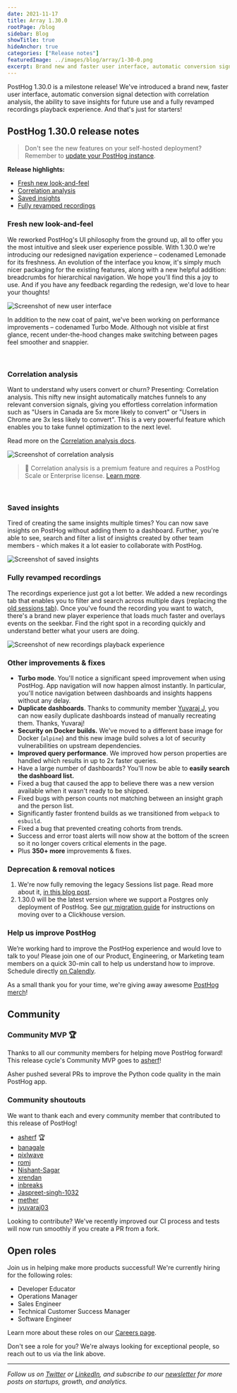 ```yaml
---
date: 2021-11-17
title: Array 1.30.0
rootPage: /blog
sidebar: Blog
showTitle: true
hideAnchor: true
categories: ["Release notes"]
featuredImage: ../images/blog/array/1-30-0.png
excerpt: Brand new and faster user interface, automatic conversion signal detection with Correlation analysis, saving insights for future use and a fully revamped recordings playback experience and more than 350 improvements/fixes more.
---
```



PostHog 1.30.0 is a milestone release! We've introduced a brand new, faster user interface, automatic conversion signal detection with correlation analysis, the ability to save insights for future use and a fully revamped recordings playback experience. And that's just for starters!

## PostHog 1.30.0 release notes

> Don't see the new features on your self-hosted deployment? Remember to [update your PostHog instance](/docs/self-host/configure/upgrading-posthog).

**Release highlights:**
- [Fresh new look-and-feel](#fresh-new-look-and-feel)
- [Correlation analysis](#correlation-analysis)
- [Saved insights](#saved-insights)
- [Fully revamped recordings](#fully-revamped-recordings)

### Fresh new look-and-feel

We reworked PostHog's UI philosophy from the ground up, all to offer you the most intuitive and sleek user experience possible. With 1.30.0 we're introducing our redesigned navigation experience – codenamed Lemonade for its freshness. An evolution of the interface you know, it's simply much nicer packaging for the existing features, along with a new helpful addition: breadcrumbs for hierarchical navigation. We hope you'll find this a joy to use. And if you have any feedback regarding the redesign, we'd love to hear your thoughts!

<img src="https://posthog-static-files.s3.us-east-2.amazonaws.com/Website-Assets/Array/1_30_0-lemonade.png" alt="Screenshot of new user interface" />

In addition to the new coat of paint, we've been working on performance improvements – codenamed Turbo Mode. Although not visible at first glance, recent under-the-hood changes make switching between pages feel smoother and snappier.


<br />

### Correlation analysis

Want to understand why users convert or churn? Presenting: Correlation analysis. This nifty new insight automatically matches funnels to any relevant conversion signals, giving you effortless correlation information such as "Users in Canada are 5x more likely to convert" or "Users in Chrome are 3x less likely to convert". This is a very powerful feature which enables you to take funnel optimization to the next level. 

Read more on the [Correlation analysis docs](/docs/user-guides/correlation).

<img src="https://posthog-static-files.s3.us-east-2.amazonaws.com/Website-Assets/Array/1_30_0-correlation.png" alt="Screenshot of correlation analysis" />


> 🎁 Correlation analysis is a premium feature and requires a PostHog Scale or Enterprise license. [Learn more](/pricing).

<br />

### Saved insights

Tired of creating the same insights multiple times? You can now save insights on PostHog without adding them to a dashboard. Further, you're able to see, search and filter a list of insights created by other team members - which makes it a lot easier to collaborate with PostHog. 

<img src="https://posthog-static-files.s3.us-east-2.amazonaws.com/Website-Assets/Array/1_30_0-saved-insights.png" alt="Screenshot of saved insights" />


<br />

### Fully revamped recordings

The recordings experience just got a lot better. We added a new recordings tab that enables you to filter and search across multiple days (replacing the [old sessions tab](/blog/sessions-removal)). Once you've found the recording you want to watch, there's a brand new player experience that loads much faster and overlays events on the seekbar. Find the right spot in a recording quickly and understand better what your users are doing.

<img src="https://posthog-static-files.s3.us-east-2.amazonaws.com/Website-Assets/Array/1_30_0-recordings.png" alt="Screenshot of new recordings playback experience" />

<br />


### Other improvements & fixes
- **Turbo mode**. You'll notice a significant speed improvement when using PostHog. App navigation will now happen almost instantly. In particular, you'll notice navigation between dashboards and insights happens without any delay.
- **Duplicate dashboards**. Thanks to community member [Yuvaraj J](https://github.com/PostHog/posthog/pull/6476), you can now easily duplicate dashboards instead of manually recreating them. Thanks, Yuvaraj!
- **Security on Docker builds.** We've moved to a different base image for Docker (`alpine`) and this new image build solves a lot of security vulnerabilities on upstream dependencies.
- **Improved query performance**. We improved how person properties are handled which results in up to 2x faster queries.
- Have a large number of dashboards? You'll now be able to **easily search the dashboard list.**
- Fixed a bug that caused the app to believe there was a new version available when it wasn't ready to be shipped.
- Fixed bugs with person counts not matching between an insight graph and the person list.
- Significantly faster frontend builds as we transitioned from `webpack` to `esbuild`.
- Fixed a bug that prevented creating cohorts from trends.
- Success and error toast alerts will now show at the bottom of the screen so it no longer covers critical elements in the page.
- Plus **350+ more** improvements & fixes.

### Deprecation & removal notices

1. We're now fully removing the legacy Sessions list page. Read more about it, [in this blog post](/blog/sessions-removal).
2. 1.30.0 will be the latest version where we support a Postgres only deployment of PostHog. See [our migration guide](/docs/self-host/migrate-from-postgres-to-clickhouse) for instructions on moving over to a Clickhouse version.

### Help us improve PostHog

We’re working hard to improve the PostHog experience and would love to talk to you! Please join one of our Product, Engineering, or Marketing team members on a quick 30-min call to help us understand how to improve. Schedule directly [on Calendly](https://calendly.com/posthog-feedback).

As a small thank you for your time, we're giving away awesome [PostHog merch](https://merch.posthog.com)!

## Community
### Community MVP 🏆

Thanks to all our community members for helping move PostHog forward! This release cycle's Community MVP goes to [asherf](https://github.com/asherf)!

Asher pushed several PRs to improve the Python code quality in the main PostHog app.

### Community shoutouts
We want to thank each and every community member that contributed to this release of PostHog!

- [asherf](https://github.com/asherf) 🏆
- [banagale](https://github.com/banagale)
- [pixlwave](https://github.com/pixlwave)
- [romj](https://github.com/romj)
- [Nishant-Sagar](https://github.com/Nishant-Sagar)
- [xrendan](https://github.com/xrendan)
- [inbreaks](https://github.com/inbreaks)
- [Jaspreet-singh-1032](https://github.com/Jaspreet-singh-1032)
- [mether](https://github.com/mether)
- [jyuvaraj03](https://github.com/jyuvaraj03)

Looking to contribute? We've recently improved our CI process and tests will now run smoothly if you create a PR from a fork.

## Open roles

Join us in helping make more products successful! We're currently hiring for the following roles:

- Developer Educator
- Operations Manager
- Sales Engineer
- Technical Customer Success Manager
- Software Engineer

Learn more about these roles on our [Careers page](https://posthog.com/careers).

Don't see a role for you? We're always looking for exceptional people, so reach out to us via the link above.

<hr/>

_Follow us on [Twitter](https://twitter.com/PostHog) or [LinkedIn](https://linkedin.com/company/posthog), and subscribe to our [newsletter](https://posthog.com/newsletter) for more posts on startups, growth, and analytics._

<ArrayCTA />
